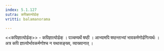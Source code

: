 ```yaml
---
index: 5.1.127
sutra: कपिज्ञात्योर्ढक्
vritti: balamanorama

---
```

<<कपिज्ञात्योर्ढक्>> - कपिज्ञात्योर्ढक् । पञ्चम्यर्थे षष्ठी । आभ्यामपि षष्ठन्ताभ्यां भावकर्मणोर्ढगित्यर्थः । अत्र कपि ज्ञात्योर्भावकर्मणोश्च न यथासङ्ख्य, व्याख्यानात् । 